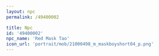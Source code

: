 ```yaml
---
layout: npc
permalink: /49400002

title: Npc
id: '49400002'
npc_name: 'Red Mask Tao'
icon_url: 'portrait/mob/21000498_m_maskboyshort04_p.png'
---
```

